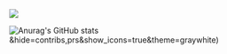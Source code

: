 <img src="https://capsule-render.vercel.app/api?type=waving&height=300&color=F67280&text=Hello%20😎&textBg=false">

![Anurag's GitHub stats](https://github-readme-stats.vercel.app/api?username=Inheoseongbin)&hide=contribs,prs&show_icons=true&theme=graywhite)
